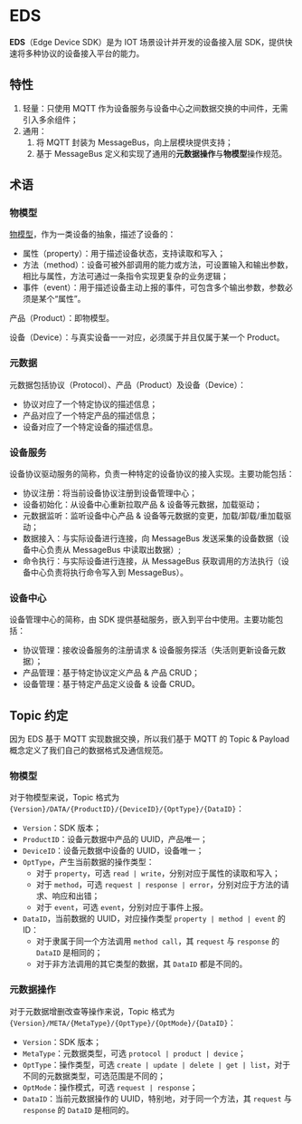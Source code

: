 # EDS

**EDS**（Edge Device SDK）是为 IOT 场景设计并开发的设备接入层 SDK，提供快速将多种协议的设备接入平台的能力。

## 特性

1. 轻量：只使用 MQTT 作为设备服务与设备中心之间数据交换的中间件，无需引入多余组件；
2. 通用：
    1. 将 MQTT 封装为 MessageBus，向上层模块提供支持；
    2. 基于 MessageBus 定义和实现了通用的**元数据操作**与**物模型**操作规范。

## 术语

### 物模型

[物模型](https://blog.csdn.net/zjccoder/article/details/107050046)，作为一类设备的抽象，描述了设备的：

- 属性（property）：用于描述设备状态，支持读取和写入；
- 方法（method）：设备可被外部调用的能力或方法，可设置输入和输出参数，相比与属性，方法可通过一条指令实现更复杂的业务逻辑；
- 事件（event）：用于描述设备主动上报的事件，可包含多个输出参数，参数必须是某个“属性”。

产品（Product）：即物模型。

设备（Device）：与真实设备一一对应，必须属于并且仅属于某一个 Product。

### 元数据

元数据包括协议（Protocol）、产品（Product）及设备（Device）：

- 协议对应了一个特定协议的描述信息；
- 产品对应了一个特定产品的描述信息；
- 设备对应了一个特定设备的描述信息。

### 设备服务

设备协议驱动服务的简称，负责一种特定的设备协议的接入实现。主要功能包括：

- 协议注册：将当前设备协议注册到设备管理中心；
- 设备初始化：从设备中心重新拉取产品 & 设备等元数据，加载驱动；
- 元数据监听：监听设备中心产品 & 设备等元数据的变更，加载/卸载/重加载驱动；
- 数据接入：与实际设备进行连接，向 MessageBus 发送采集的设备数据（设备中心负责从 MessageBus 中读取出数据）;
- 命令执行：与实际设备进行连接，从 MessageBus 获取调用的方法执行（设备中心负责将执行命令写入到 MessageBus）。

### 设备中心

设备管理中心的简称，由 SDK 提供基础服务，嵌入到平台中使用。主要功能包括：

- 协议管理：接收设备服务的注册请求 & 设备服务探活（失活则更新设备元数据）；
- 产品管理：基于特定协议定义产品 & 产品 CRUD；
- 设备管理：基于特定产品定义设备 & 设备 CRUD。

## Topic 约定

因为 EDS 基于 MQTT 实现数据交换，所以我们基于 MQTT 的 Topic & Payload 概念定义了我们自己的数据格式及通信规范。

### 物模型

对于物模型来说，Topic 格式为 `{Version}/DATA/{ProductID}/{DeviceID}/{OptType}/{DataID}`：

- `Version`：SDK 版本；
- `ProductID`：设备元数据中产品的 UUID，产品唯一；
- `DeviceID`：设备元数据中设备的 UUID，设备唯一；
- `OptType`，产生当前数据的操作类型：
    - 对于 `property`，可选 `read | write`，分别对应于属性的读取和写入；
    - 对于 `method`，可选 `request | response | error`，分别对应于方法的请求、响应和出错；
    - 对于 `event`，可选 `event`，分别对应于事件上报。
- `DataID`，当前数据的 UUID，对应操作类型 `property | method | event` 的 ID：
    - 对于隶属于同一个方法调用 `method call`，其 `request` 与 `response` 的 `DataID` 是相同的；
    - 对于非方法调用的其它类型的数据，其 `DataID` 都是不同的。

### 元数据操作

对于元数据增删改查等操作来说，Topic 格式为 `{Version}/META/{MetaType}/{OptType}/{OptMode}/{DataID}`：

- `Version`：SDK 版本；
- `MetaType`：元数据类型，可选 `protocol | product | device`；
- `OptType`：操作类型，可选 `create | update | delete | get | list`，对于不同的元数据类型，可选范围是不同的；
- `OptMode`：操作模式，可选 `request | response`；
- `DataID`：当前元数据操作的 UUID，特别地，对于同一个方法，其 `request` 与 `response` 的 `DataID` 是相同的。